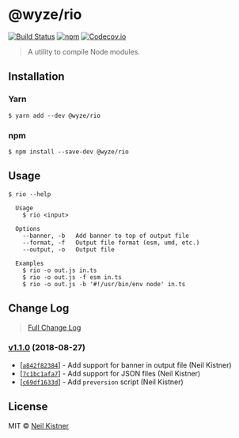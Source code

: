 # @wyze/rio

[![Build Status][travis-image]][travis-url]
[![npm][npm-image]][npm-url]
[![Codecov.io][codecov-image]][codecov-url]

> A utility to compile Node modules.

## Installation

### Yarn

```
$ yarn add --dev @wyze/rio
```

### npm

```
$ npm install --save-dev @wyze/rio
```

## Usage

```
$ rio --help

  Usage
    $ rio <input>

  Options
    --banner, -b   Add banner to top of output file
    --format, -f   Output file format (esm, umd, etc.)
    --output, -o   Output file

  Examples
    $ rio -o out.js in.ts
    $ rio -o out.js -f esm in.ts
    $ rio -o out.js -b '#!/usr/bin/env node' in.ts
```

## Change Log

> [Full Change Log](changelog.md)

### [v1.1.0](https://github.com/wyze/rio/releases/tag/v1.1.0) (2018-08-27)

* [[`a842f82384`](https://github.com/wyze/rio/commit/a842f82384)] - Add support for banner in output file (Neil Kistner)
* [[`7c1bc1afa7`](https://github.com/wyze/rio/commit/7c1bc1afa7)] - Add support for JSON files (Neil Kistner)
* [[`c69df1633d`](https://github.com/wyze/rio/commit/c69df1633d)] - Add `preversion` script (Neil Kistner)

## License

MIT © [Neil Kistner](//neilkistner.com)

[travis-image]: https://img.shields.io/travis/wyze/rio.svg?style=flat-square
[travis-url]: https://travis-ci.org/wyze/rio

[npm-image]: https://img.shields.io/npm/v/@wyze/rio.svg?style=flat-square
[npm-url]: https://npmjs.com/package/@wyze/rio

[codecov-image]: https://img.shields.io/codecov/c/github/wyze/rio.svg?style=flat-square
[codecov-url]: https://codecov.io/github/wyze/rio
